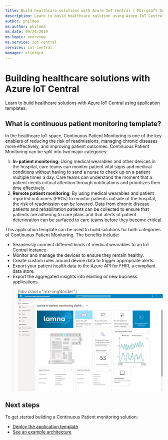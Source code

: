 ```yaml
---
title: Build healthcare solutions with Azure IoT Central | Microsoft Docs
description: Learn to build healthcare solution using Azure IoT Central application templates.
author: philmea
ms.author: philmea
ms.date: 09/24/2019
ms.topic: overview
ms.service: iot-central
services: iot-central
manager: eliotgra
---
```


# Building healthcare solutions with Azure IoT Central 



Learn to build healthcare solutions with Azure IoT Central using application templates.

## What is continuous patient monitoring template?

In the healthcare IoT space, Continuous Patient Monitoring is one of the key enablers of reducing the risk of readmissions, managing chronic diseases more effectively, and improving patient outcomes. Continuous Patient Monitoring can be split into two major categories:

1. **In-patient monitoring**: Using medical wearables and other devices in the hospital, care teams can monitor patient vital signs and medical conditions without having to send a nurse to check up on a patient multiple times a day. Care teams can understand the moment that a patient needs critical attention through notifications and prioritizes their time effectively.
1. **Remote patient monitoring**: By using medical wearables and patient reported outcomes (PROs) to monitor patients outside of the hospital, the risk of readmission can be lowered. Data from chronic disease patients and rehabilitation patients can be collected to ensure that patients are adhering to care plans and that alerts of patient deterioration can be surfaced to care teams before they become critical.

This application template can be used to build solutions for both categories of Continuous Patient Monitoring. The benefits include:

* Seamlessly connect different kinds of medical wearables to an IoT Central instance.
* Monitor and manage the devices to ensure they remain healthy.
* Create custom rules around device data to trigger appropriate alerts.
* Export your patient health data to the Azure API for FHIR, a compliant data store.
* Export the aggregated insights into existing or new business applications.

>[!div class="mx-imgBorder"] 
>![CPM-dashboard](media/in-patient-dashboard.png)

## Next steps

To get started building a Continuous Patient monitoring solution:

* [Deploy the application template](tutorial-continuous-patient-monitoring.md)
* [See an example architecture](concept-continuous-patient-monitoring-architecture.md)